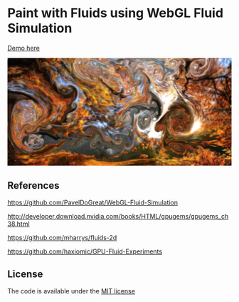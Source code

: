 # Paint with Fluids using WebGL Fluid Simulation

[Demo here](https://www.tinarwhite.com/fluids/paint/)

<img src="/screenshot.jpg?raw=true" width="880">

## References

https://github.com/PavelDoGreat/WebGL-Fluid-Simulation

http://developer.download.nvidia.com/books/HTML/gpugems/gpugems_ch38.html

https://github.com/mharrys/fluids-2d

https://github.com/haxiomic/GPU-Fluid-Experiments

## License

The code is available under the [MIT license](LICENSE)
